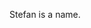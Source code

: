<!--![Stefans' github stats](https://github-readme-stats.vercel.app/api?username=sthagen)-->
<!--![](https://github-readme-stats.vercel.app/api?username=sthagen&show_icons=true&count_private=true&theme=highcontrast&hide_border=true&bg_color=112034)-->
<!--![](https://github-readme-stats.vercel.app/api/top-langs/?username=sthagen&hide=html&langs_count=8&layout=compact&theme=highcontrast&hide_border=true&bg_color=112034)-->
Stefan is a name.
